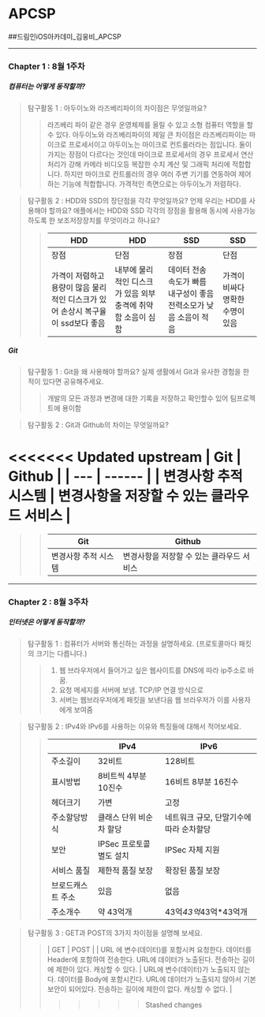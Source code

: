 # APCSP
##드림인iOS아카데미_김웅비_APCSP
***
### Chapter 1 : 8월 1주차
##### 컴퓨터는 어떻게 동작할까?
> 탐구활동 1 : 아두이노와 라즈베리파이의 차이점은 무엇일까요?
>> 라즈베리 파이 같은 경우 운영체제를 올릴 수 있고 소형 컴퓨터 역할을 할 수 있다. 아두이노와 라즈베리파이의 제일 큰 차이점은 라즈베리파이는 마이크로 프로세서이고 아두이노는 마이크로 컨트롤러라는 점입니다. 둘이 가지는 장점이 다르다는 것인데 마이크로 프로세서의 경우 프로세서 연산처리가 강해 카메라 비디오등 복잡한 수치 계산 및 그래픽 처리에 적합합니다. 하지만 마이크로 컨트롤러의 경우 여러 주변 기기를 연동하여 제어하는 기능에 적합합니다. 가격적인 측면으로는 아두이노가 저렴하다.

> 탐구활동 2 : HDD와 SSD의 장단점을 각각 무엇일까요? 언제 우리는 HDD를 사용해야 할까요? 애플에서는 HDD와 SSD 각각의 장점을 활용해 동시에 사용가능하도록 한 보조저장장치를 무엇이라고 하나요?
>> | HDD | HDD | SSD | SSD |
>> | --- | --- | --- | --- |
>> | 장점 | 단점 | 장점 | 단점 |
>> | 가격이 저렴하고 용량이 많음 물리적인 디스크가 있어 손상시 복구율이 ssd보다 좋음 | 내부에 물리적인 디스크가 있음 외부 충격에 취약함 소음이 심함 | 데이터 전송 속도가 빠름 내구성이 좋음 전력소모가 낮음 소음이 적음 | 가격이 비싸다 명확한 수명이 있음 |  

##### Git
> 탐구활동 1 : Git을 왜 사용해야 할까요? 실제 생활에서 Git과 유사한 경험을 한 적이 있다면 공유해주세요.
>> 개발의 모든 과정과 변경에 대한 기록을 저장하고 확인할수 있어 팀프로젝트에 용이함

> 탐구활동 2 : Git과 Github의 차이는 무엇일까요?
>>
<<<<<<< Updated upstream
| Git | Github |
| --- | ------ |
| 변경사항 추적 시스템 | 변경사항을 저장할 수 있는 클라우드 서비스 |
=======
>> | Git | Github |
>> | --- | ------ |
>> | 변경사항 추적 시스템 | 변경사항을 저장할 수 있는 클라우드 서비스 |

***
### Chapter 2 : 8월 3주차
##### 인터넷은 어떻게 동작할까?
> 탐구활동 1 : 컴퓨터가 서버와 통신하는 과정을 설명하세요. (프로토콜마다 패킷의 크기는 다릅니다.)
>> 1. 웹 브라우저에서 들어가고 싶은 웹사이트를 DNS에 따라 ip주소로 바꿈. 
>> 2. 요청 메세지를 서버에 보냄. TCP/IP 연결 방식으로 
>> 3. 서버는 웹브라우저에게 패킷을 보낸다음 웹 브라우저가 이를 사용자에게 보여줌 

> 탐구활동 2 : IPv4와 IPv6를 사용하는 이유와 특징들에 대해서 적어보세요.
>> |   | IPv4 | IPv6 |
>> | - | ---- | ---- |
>> | 주소길이 | 32비트 | 128비트 |
>> | 표시방법 | 8비트씩 4부분 10진수 | 16비트 8부분 16진수 |
>> | 헤더크기 | 가변 | 고정 |
>> | 주소할당방식 | 클래스 단위 비순차 할당 | 네트워크 규모, 단말기수에 따라 순차할당 |
>> | 보안 | IPSec 프로토콜 별도 설치 | IPSec 자체 지원 |
>> | 서비스 품질 | 제한적 품질 보장 | 확장된 품질 보장 | 
>> | 브로드캐스트 주소 | 있음 | 없음 | 
>> | 주소개수 | 약 43억개 | 43억*43억*43억*43억개 |

> 탐구활동 3 : GET과 POST의 3가지 차이점을 설명해 보세요.
>> | GET | POST |
>> | URL 에 변수(데이터)를 포함시켜 요청한다. 데이터를 Header에 포함하여 전송한다. URL에 데이터가 노출된다. 전송하는 길이에 제한이 있다. 캐싱할 수 있다. | URL에 변수(데이터)가 노출되지 않는다. 데이터를 Body에 포함시킨다. URL에 데이터가 노출되지 않아서 기본 보안이 되어있다. 전송하는 길이에 제한이 없다. 캐싱할 수 없다. |
>>>>>>> Stashed changes
